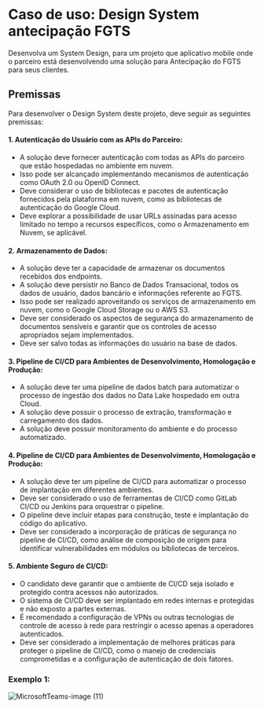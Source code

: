 # Caso de uso: Design System antecipação FGTS

Desenvolva um System Design, para um projeto que aplicativo mobile onde o parceiro está desenvolvendo uma solução para Antecipação do FGTS para seus clientes.  

## Premissas

Para desenvolver o Design System deste projeto, deve seguir as seguintes premissas:

#### 1. Autenticação do Usuário com as APIs do Parceiro:
- A solução deve fornecer autenticação com todas as APIs do parceiro que estão hospedadas no ambiente em nuvem.
- Isso pode ser alcançado implementando mecanismos de autenticação como OAuth 2.0 ou OpenID Connect.
- Deve considerar o uso de bibliotecas e pacotes de autenticação fornecidos pela plataforma em nuvem, como as bibliotecas de autenticação do Google Cloud.
- Deve explorar a possibilidade de usar URLs assinadas para acesso limitado no tempo a recursos específicos, como o Armazenamento em Nuvem, se aplicável.

#### 2. Armazenamento de Dados:
- A solução deve ter a capacidade de armazenar os documentos recebidos dos endpoints.
- A solução deve persistir no Banco de Dados Transacional, todos os dados de usuário, dados bancário e informações referente ao FGTS.
- Isso pode ser realizado aproveitando os serviços de armazenamento em nuvem, como o Google Cloud Storage ou o AWS S3.
- Deve ser considerado os aspectos de segurança do armazenamento de documentos sensíveis e garantir que os controles de acesso apropriados sejam implementados.
- Deve ser salvo todas as informações do usuário na base de dados.

#### 3. Pipeline de CI/CD para Ambientes de Desenvolvimento, Homologação e Produção:
- A solução deve ter uma pipeline de dados batch para automatizar o processo de ingestão dos dados no Data Lake hospedado em outra Cloud.
- A solução deve possuir o processo de extração, transformação e carregamento dos dados.
- A solução deve possuir monitoramento do ambiente e do processo automatizado.

#### 4. Pipeline de CI/CD para Ambientes de Desenvolvimento, Homologação e Produção:
- A solução deve ter um pipeline de CI/CD para automatizar o processo de implantação em diferentes ambientes.
- Deve ser considerado o uso de ferramentas de CI/CD como GitLab CI/CD ou Jenkins para orquestrar o pipeline.
- O pipeline deve incluir etapas para construção, teste e implantação do código do aplicativo.
- Deve ser considerado a incorporação de práticas de segurança no pipeline de CI/CD, como análise de composição de origem para identificar vulnerabilidades em módulos ou bibliotecas de terceiros.

#### 5. Ambiente Seguro de CI/CD:
- O candidato deve garantir que o ambiente de CI/CD seja isolado e protegido contra acessos não autorizados.
- O sistema de CI/CD deve ser implantado em redes internas e protegidas e não exposto a partes externas.
- É recomendado a configuração de VPNs ou outras tecnologias de controle de acesso à rede para restringir o acesso apenas a operadores autenticados.
- Deve ser considerado a implementação de melhores práticas para proteger o pipeline de CI/CD, como o manejo de credenciais comprometidas e a configuração de autenticação de dois fatores. 


### Exemplo 1:

![MicrosoftTeams-image (11)](https://github.com/MzAlvess/bootcamp-vivo/assets/131389847/05b59b8d-3554-476b-ac5d-47546a4a738a)
